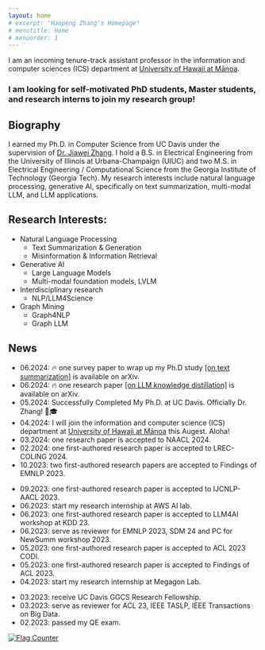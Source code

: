 ```yaml
---
layout: home
# excerpt: "Haopeng Zhang's Homepage"
# menutitle: Home
# menuorder: 1
---
```


I am an incoming tenure-track assistant professor in the information and computer sciences (ICS) department at <a href="https://www.ics.hawaii.edu/"><u>University of Hawaii at Mānoa</u></a>. 

### I am looking for self-motivated PhD students, Master students, and research interns to join my research group!


## Biography

I earned my Ph.D. in Computer Science from UC Davis under the supervision of <a href="http://jiaweizhang.net/"><u>Dr. Jiawei Zhang</u></a>. I hold a B.S. in Electrical Engineering from the University of Illinois at Urbana-Champaign (UIUC) and two M.S. in Electrical Engineering / Computational Science from the Georgia Institute of Technology (Georgia Tech). My research interests include natural language processing, generative AI, specifically on text summarization, multi-modal LLM, and LLM applications. 


## Research Interests:

- Natural Language Processing
	- Text Summarization & Generation
	- Misinformation & Information Retrieval
- Generative AI
	- Large Language Models
	- Multi-modal foundation models, LVLM
- Interdisciplinary research
	- NLP/LLM4Science
- Graph Mining
	- Graph4NLP
	- Graph LLM

## News

- 06.2024: :fire: one survey paper to wrap up my Ph.D study <a href = "https://arxiv.org/abs/2406.11289" target="_blank">[on text summarization]</a> is available on arXiv.
- 06.2024: :fire: one research paper <a href = "https://arxiv.org/abs/2406.12169" target="_blank">[on LLM knowledge distillation]</a> is available on arXiv.
- 05.2024: Successfully Completed My Ph.D. at UC Davis. Officially Dr. Zhang! :tada::mortar_board:
- 04.2024: I will join the information and computer science (ICS) department at <a href="https://www.ics.hawaii.edu/"><u>University of Hawaii at Mānoa</u></a> this Augest. Aloha! 
- 03.2024: one research paper is accepted to NAACL 2024.
- 02.2024: one first-authored research paper is accepted to LREC-COLING 2024.
- 10.2023: two first-authored research papers are accepted to Findings of EMNLP 2023.
<!-- - 09.2023: serve as PC member for SDM 24. -->
- 09.2023: one first-authored research paper is accepted to IJCNLP-AACL 2023.
- 06.2023: start my research internship at AWS AI lab.
- 06.2023: one first-authored research paper is accepted to LLM4AI workshop at KDD 23.
- 06.2023: serve as reviewer for EMNLP 2023, SDM 24 and PC for NewSumm workshop 2023.
- 05.2023: one first-authored research paper is accepted to ACL 2023 CODI. 
- 05.2023: one first-authored research paper is accepted to Findings of ACL 2023.
- 04.2023: start my research internship at Megagon Lab.
<!-- - 04.2023: one research paper <a href = "https://arxiv.org/abs/2304.04193" target="_blank">[Extractive Summarization via ChatGPT for Faithful Summary Generation]</a> is available on arXiv. -->
- 03.2023: receive UC Davis GGCS Research Fellowship.
- 03.2023: serve as reviewer for ACL 23, IEEE TASLP, IEEE Transactions on Big Data.
- 02.2023: passed my QE exam.

<a href="https://info.flagcounter.com/pYGa"><img src="https://s11.flagcounter.com/count2/pYGa/bg_FFFFFF/txt_000000/border_CCCCCC/columns_8/maxflags_30/viewers_0/labels_0/pageviews_1/flags_0/percent_0/" alt="Flag Counter" border="0"></a>


